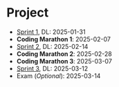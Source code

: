 # Project

- [Sprint 1](./material/sprint1.md), DL: 2025-01-31
- **Coding Marathon 1**: 2025-02-07
- [Sprint 2](./material/sprint2.md), DL: 2025-02-14
- **Coding Marathon 2**: 2025-02-28
- **Coding Marathon 3**: 2025-03-07
- [Sprint 3](./material/sprint3.md), DL: 2025-03-12
- Exam (*Optional*): 2025-03-14
